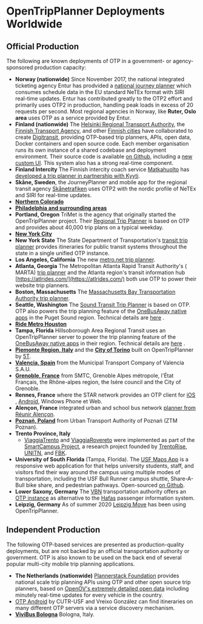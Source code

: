 # OpenTripPlanner Deployments Worldwide

## Official Production

The following are known deployments of OTP in a government- or agency-sponsored production capacity:

* **Norway (nationwide)** Since November 2017, the national integrated ticketing agency Entur has
  prodvided a [national journey planner](https://en-tur.no/) which consumes schedule data in the EU
  standard NeTEx format with SIRI real-time updates. Entur has contributed greatly to the OTP2 effort
  and primarily uses OTP2 in production, handling peak loads in excess of 20 requests per second. 
  Most regional agencies in Norway, like **Ruter, Oslo area** uses OTP as a service provided by Entur.
* **Finland (nationwide)** The [Helsinki Regional Transport Authority](https://www.reittiopas.fi/),
  the [Finnish Transport Agency](https://opas.matka.fi/), and
  other [Finnish cities](https://waltti.fi/?lang=en) have collaborated to
  create [Digitransit](https://digitransit.fi/en/), providing OTP-based trip planners, APIs, open
  data, Docker containers and open source code. Each member organisation runs its own instance of a
  shared codebase and deployment environment. Their source code is
  available [on Github](https://github.com/HSLdevcom/), including
  a [new custom UI](https://github.com/HSLdevcom/digitransit-ui). This system also has a strong
  real-time component.
* **Finland Intercity** The Finnish intercity coach
  service [Matkahuolto](https://en.wikipedia.org/wiki/Matkahuolto)
  has [developed a trip planner in partnership with Kyyti](https://www.kyyti.com/matkahuoltos-new-app-brings-real-travel-chains-within-the-reach-of-citizens-in-addition-to-coach-travel-hsl-tickets-are-also-available/).
* **Skåne, Sweden**, the JourneyPlanner and mobile app for the regional transit agency [Skånetrafiken](https://www.skanetrafiken.se/)
  uses OTP2 with the nordic profile of NeTEx and SIRI for real-time updates.
* [**Northern Colorado**](https://discover.rideno.co/)
* [**Philadelphia and surrounding areas**](https://plan.septa.org)
* **Portland, Oregon** TriMet is the agency that originally started the OpenTripPlanner project.
  Their [Regional Trip Planner](http://ride.trimet.org) is based on OTP and provides about 40,000
  trip plans on a typical weekday.
* [**New York City**](https://new.mta.info/)
* **New York State** The State Department of
  Transportation's [transit trip planner](https://511ny.org/#TransitRegion-1) provides itineraries
  for public transit systems throughout the state in a single unified OTP instance.
* **Los Angeles, California** The new [metro.net trip planner](https://www.metro.net/).
* **Atlanta, Georgia** The Metropolitan Atlanta Rapid Transit Authority's (
  MARTA) [trip planner](http://itsmarta.com/planatrip.aspx) and the Atlanta region's transit
  information hub [https://atlrides.com/](https://atlrides.com/) both use OTP to power their website trip
  planners.
* **Boston, Massachusetts**
  The [Massachusetts Bay Transportation Authority trip planner](https://www.mbta.com/trip-planner).
* **Seattle, Washington** The [Sound Transit Trip Planner](https://www.soundtransit.org/tripplanner)
  is based on OTP. OTP also powers the trip planning feature of
  the [OneBusAway native apps](http://onebusaway.org/) in the Puget Sound region. Technical details
  are [here](https://github.com/OneBusAway/onebusaway-android/blob/master/SYSTEM_ARCHITECTURE.md#add-trip-planning-andor-bike-share-optional)
  .
* [**Ride Metro Houston**](https://planyourtrip.ridemetro.org/)
* **Tampa, Florida** Hillsoborough Area Regional Transit uses an OpenTripPlanner server to power the
  trip planning feature of the [OneBusAway native apps](http://onebusaway.org/) in their region.
  Technical details
  are [here](https://github.com/OneBusAway/onebusaway-android/blob/master/SYSTEM_ARCHITECTURE.md#add-trip-planning-andor-bike-share-optional)
  .
* [**Piemonte Region, Italy**](https://map.muoversinpiemonte.it/#planner) and the [**City of
  Torino**](https://www.muoversiatorino.it/) built on OpenTripPlanner
  by [5T](http://www.5t.torino.it/).
* [**Valencia, Spain**](http://www.emtvalencia.es/geoportal/?lang=en_otp) from the Municipal
  Transport Company of Valencia S.A.U.
* [**Grenoble, France**](http://www.metromobilite.fr/) from SMTC, Grenoble Alpes métropole, l'État
  Français, the Rhône-alpes region, the Isère council and the City of Grenoble.
* **Rennes, France** where the STAR network provides an OTP client
  for [iOS](https://itunes.apple.com/us/app/starbusmetro/id899970416?mt=8)
  , [Android](https://play.google.com/store/apps/details?id=com.bookbeo.starbusmetro), Windows Phone
  et Web.
* **Alençon, France** integrated urban and school bus
  network [planner from Réunir Alençon](https://altobus.com/mon-itineraire/).
* [**Poznań, Poland**](http://ztm.poznan.pl/#planner) from Urban Transport Authority of Poznań (ZTM
  Poznan).
* **Trento Province, Italy**
  - [ViaggiaTrento](https://play.google.com/store/apps/details?id=eu.trentorise.smartcampus.viaggiatrento)
  and [ViaggiaRovereto](https://play.google.com/store/apps/details?id=eu.trentorise.smartcampus.viaggiarovereto)
  were implemented as part of the [SmartCampus Project](http://www.smartcampuslab.it), a research
  project founded by [TrentoRise](http://trentorise.eu), [UNITN](http://www.unitn.it),
  and [FBK](http://www.fbk.eu).
* **University of South Florida** (Tampa, Florida). The [USF Maps App](https://maps.usf.edu/) is a
  responsive web application for that helps university students, staff, and visitors find their way
  around the campus using multiple modes of transportation, including the USF Bull Runner campus
  shuttle, Share-A-Bull bike share, and pedestrian pathways.
  Open-sourced [on Github](https://github.com/CUTR-at-USF/usf-mobullity).
* **Lower Saxony, Germany** The [VBN](https://www.vbn.de/en/) transportation authority offers an [OTP instance](https://www.vbn.de/en/service/developer-information/opendata-and-openservice) as alternative to the [Hafas](https://www.hacon.de/en/portfolio/information-ticketing/#section_8294) passenger information system.
* **Leipzig, Germany** As of summer 2020 [Leipzig Move](https://leipzig-move.de/) has been using
  OpenTripPlanner.

## Independent Production

The following OTP-based services are presented as production-quality deployments, but are not backed
by an official transportation authority or government. OTP is also known to be used on the back end
of several popular multi-city mobile trip planning applications.

* **The Netherlands (nationwide)** [Plannerstack Foundation](http://www.plannerstack.org/) provides
  national scale trip planning APIs using OTP and other open source trip planners, based
  on [OpenOV's extremely detailed open data](http://gtfs.openov.nl/) including minutely real-time
  updates for every vehicle in the country.
* [OTP Android](https://play.google.com/store/apps/details?id=edu.usf.cutr.opentripplanner.android)
  by CUTR-USF and Vreixo González can find itineraries on many different OTP servers via a service
  discovery mechanism.
* [**ViviBus Bologna**](http://www.vivibus.it/) Bologna, Italy.
